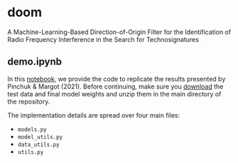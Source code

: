# doom
A Machine-Learning-Based Direction-of-Origin Filter for the Identification of Radio Frequency Interference in the Search for Technosignatures

## demo.ipynb
In this [notebook](demo.ipynb), we provide the code to replicate the results presented by Pinchuk & Margot (2021). Before continuing, make sure you [download](https://datadryad.org/stash/share/F_HOI2j82AlpiurXS07fAoRXLvG8BwdDy-c42IMIp78) the test data and final model weights and unzip them in the main directory of the repository. 
<br>

The implementation details are spread over four main files:

 - `models.py` 
 - `model_utils.py` 
 - `data_utils.py` 
 - `utils.py` 
 
